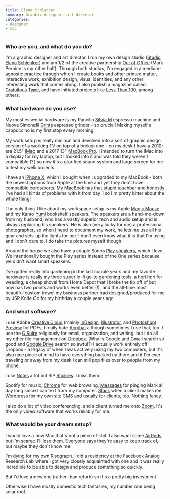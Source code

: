```yaml
---
title: Elana Schlenker
summary: Graphic designer, art director
categories:
- designer 
- mac
---
```


### Who are you, and what do you do?

I'm a graphic designer and art director. I run my own design studio ([Studio Elana Schlenker](http://elanaschlenker.com/ "Elana's studio website.")) and am 1/2 of the creative partnership [Out of Office](http://ooo-la.la/ "Elana and Mark's design website.") (Mark Pernice is my other half). Through both studios, I'm engaged in a medium-agnostic practice through which I create books and other printed matter, interactive work, exhibition design, visual identities, and any other interesting work that comes along. I also publish a magazine called [Gratuitous Type](http://gratuitoustype.com/ "A typography magazine."), and have initiated projects like [Less Than 100](http://elanaschlenker.com/76/ "Elana's pop-up gender wage parity shop."), among others.

### What hardware do you use?

My most essential hardware is my Rancilio [Silvia M][silvia] espresso machine and Nuova Simonelli [Grinta][] espresso grinder - so crucial! Making myself a cappuccino is my first stop every morning.

My work setup is really minimal and devolved into a sort of graphic design version of a working TV on top of a broken one - on my desk I have a 2010-era 21.5" [iMac][] and a 2017 13" [MacBook Pro][macbook-pro]. I intended to turn the iMac into a display for my laptop, but I looked into it and was told they weren't compatible (?) so now it's a glorified sound system and large screen for me to test my web projects.

I have an [iPhone X][iphone-x], which I bought when I upgraded to my MacBook - both the newest options from Apple at the time and yet they don't have compatible cords/ports. My MacBook has that stupid touchbar and honestly I've had all kinds of problems with it from day 1 so I'm pretty bitter about the whole thing!

The only thing I like about my workspace setup is my Apple [Magic Mouse][magic-mouse] and my Kanto [Yumi][] bookshelf speakers. The speakers are a hand-me-down from my husband, who has a vastly superior tech and audio setup and is always replacing his speakers. He is also (very lucky for me) a professional photographer, so when I need to document my work, he lets me use all his gear and sets up the lights for me. I don't even know what it is that I'm using and I don't care to. I do take the pictures myself though.

Around the house we also have a couple Sonos [Play speakers][play-1], which I love. We intentionally bought the Play series instead of the One series because we didn't want smart speakers.

I've gotten really into gardening in the last couple years and my favorite hardware is really my three super lo-fi go-to gardening tools: a hori hori for weeding, a cheap shovel from Home Depot that I broke the tip off of but now has two points and works even better (!), and the all-time most beautiful custom trowel my business partner had designed/produced for me by JSR Knife Co for my birthday a couple years ago.

### And what software?

I use Adobe [Creative Cloud][creative-cloud] (mainly [InDesign][], [Illustrator][], and [Photoshop][]). [Preview][] for PDFs, I really hate [Acrobat][] although sometimes I use that, too. I use the [G Suite][g-suite] religiously for email, organization, and writing, but I do all my other file management on [Dropbox][]. (Why is Google and Gmail search so good and [Google Drive][google-drive] search so awful?) I actually work entirely off Dropbox - a legacy of when I was actively using my two computers, but it's also nice piece of mind to have everything backed up there and if I'm ever traveling or away from my desk I can still pop files over to people from my phone.

I use [Notes][] a lot but RIP [Stickies][]. I miss them.

Spotify for music, [Chrome][] for web browsing, [Messages][] for pinging Mark all day long since I can text from my computer. [Slack][] when a client makes me. [Wordpress][] for my own site CMS and usually for clients, too. Nothing fancy.

I also do a lot of video conferencing, and a client turned me onto [Zoom][zoom.2]. It's the only video software that works reliably for me.

### What would be your dream setup?

I would love a new Mac that's not a piece of shit. I also want some [AirPods][], but I'm scared I'll lose them. Everyone says they're easy to keep track of, but maybe they don't know me.

I'm dying for my own Risograph. I did a residency at the Facebook Analog Research Lab where I got very closely acquainted with one and it was really incredible to be able to design and produce something so quickly.

But I'd love a new one (rather than refurb) so it's a pretty big investment.

Otherwise I have mostly domestic tech fantasies, my number one being solar roof.

[acrobat]: https://acrobat.adobe.com/us/en/acrobat.html "Software for creating and editing PDF documents."
[airpods]: https://en.wikipedia.org/wiki/AirPods "Wireless in-ear headphones."
[chrome]: https://www.google.com/intl/en/chrome/browser/ "A WebKit-based browser, where each tab runs in its own thread."
[creative-cloud]: https://www.adobe.com/creativecloud.html "A subscription service for Adobe's creative suite."
[dropbox]: https://www.dropbox.com/ "Online syncing and storage."
[g-suite]: https://gsuite.google.com/ "A hosted solution for email, calendaring and more."
[google-drive]: https://drive.google.com/ "A cloud storage service."
[grinta]: https://www.nuovasimonelli.it/en/prodotti/macinacaffe/grinta.html "A coffee grinder."
[illustrator]: https://www.adobe.com/products/illustrator.html "A vector graphics editor."
[imac]: https://www.apple.com/imac/ "An all-in-one computer."
[indesign]: https://www.adobe.com/products/indesign.html "A desktop/web publishing application."
[iphone-x]: https://en.wikipedia.org/wiki/IPhone_X "A 5.8 inch smartphone."
[macbook-pro]: https://www.apple.com/macbook-pro/ "A laptop."
[magic-mouse]: https://www.apple.com/magicmouse/ "A multi-touch mouse."
[messages]: https://en.wikipedia.org/wiki/Messages_(application) "A chat client for Mac."
[notes]: https://en.wikipedia.org/wiki/Notes_(Apple) "A note-taking application included with Mac OS X."
[photoshop]: https://www.adobe.com/products/photoshop.html "A bitmap image editor."
[play-1]: http://www.sonos.com/shop/play1 "A wireless speaker."
[preview]: https://en.wikipedia.org/wiki/Preview_(Mac_OS) "An image viewer included with Mac OS X."
[silvia]: https://www.ranciliogroup.com/1-Rancilio-Homeline--Silvia "An espresso machine."
[slack]: https://slack.com/ "A collaboration service."
[stickies]: https://en.wikipedia.org/wiki/Stickies_(software) "Desktop note software for the Mac."
[wordpress]: https://wordpress.com/ "Weblog publishing software."
[yumi]: https://www.consumerreports.org/products/wireless-bluetooth-speakers/kanto-yumi-385250/overview/ "Bluetooth speakers."
[zoom.2]: https://zoom.us "Video conferencing software."
